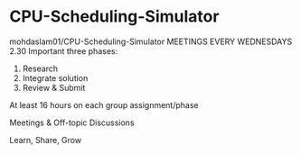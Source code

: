 # CPU-Scheduling-Simulator
mohdaslam01/CPU-Scheduling-Simulator
MEETINGS EVERY WEDNESDAYS 2.30
Important three phases:

1. Research 
2. Integrate solution 
3. Review & Submit 

At least 16 hours on each group assignment/phase

Meetings & Off-topic Discussions

Learn, Share, Grow

